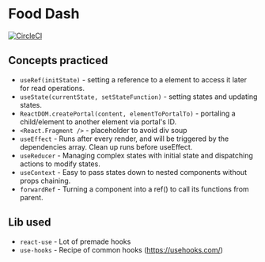 # Food Dash
[![CircleCI](https://circleci.com/gh/yiqu/food-dash/tree/main.svg?style=svg)](https://circleci.com/gh/yiqu/food-dash/tree/main)

## Concepts practiced

- ```useRef(initState)``` - setting a reference to a element to access it later for read operations.
- ```useState(currentState, setStateFunction)``` - setting states and updating states.
- ```ReactDOM.createPortal(content, elementToPortalTo)``` - portaling a child/element to another element via portal's ID.
- ```<React.Fragment />``` - placeholder to avoid div soup
- ```useEffect``` - Runs after every render, and will be triggered by the dependencies array. Clean up runs before useEffect.
- ```useReducer``` - Managing complex states with initial state and dispatching actions to modify states.
- ```useContext``` - Easy to pass states down to nested components without props chaining.
- ```forwardRef``` - Turning a component into a ref() to call its functions from parent.


## Lib used
- ```react-use``` - Lot of premade hooks
- ```use-hooks``` - Recipe of common hooks (https://usehooks.com/)